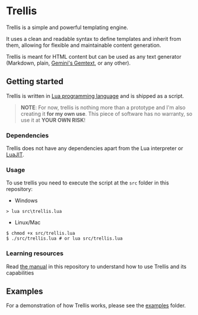 # Trellis

Trellis is a simple and powerful templating engine.

It uses a clean and readable syntax to define templates and inherit from them, allowing for flexible and maintainable content generation.

Trellis is meant for HTML content but can be used as any text generator (Markdown, plain, [Gemini's Gemtext](https://en.wikipedia.org/wiki/Gemini_(protocol)), or any other).

## Getting started

Trellis is written in [Lua programming language](https://lua.org/) and is shipped as a script.

> **NOTE**: For now, trellis is nothing more than a prototype and I'm also creating it **for my own use**.
> This piece of software has no warranty, so use it at **YOUR OWN RISK**!

### Dependencies
Trellis does not have any dependencies apart from the Lua interpreter or [LuaJIT](https://luajit.org/).

### Usage
To use trellis you need to execute the script at the `src` folder in this repository:

- Windows
```console
> lua src\trellis.lua
```
- Linux/Mac
```console
$ chmod +x src/trellis.lua
$ ./src/trellis.lua # or lua src/trellis.lua
```

### Learning resources
Read [the manual](./MANUAL.md) in this repository to understand how to use Trellis and
its capabilities

## Examples
For a demonstration of how Trellis works, please see the [examples](./examples) folder.
